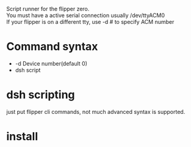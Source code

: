 Script runner for the flipper zero.  
You must have a active serial connection usually /dev/ttyACM0  
If your flipper is on a different tty, use -d # to specify ACM number  
  
# Command syntax  
- -d Device number(default 0)  
- dsh script  
#  dsh scripting  
just put flipper cli commands, not much advanced syntax is supported.  

# install  
